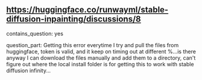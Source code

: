 ## https://huggingface.co/runwayml/stable-diffusion-inpainting/discussions/8

contains_question: yes

question_part: Getting this error everytime I try and pull the files from huggingface, token is valid, and it keep on timing out at different %...is there anyway I can download the files manually and add them to a directory, can't figure out where the local install folder is for getting this to work with stable diffusion infinity...
